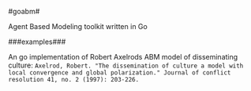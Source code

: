 #goabm#


Agent Based Modeling toolkit written in Go


###examples###

An go implementation of Robert Axelrods ABM model of disseminating culture:
```Axelrod, Robert. "The dissemination of culture a model with local convergence and global polarization." Journal of conflict resolution 41, no. 2 (1997): 203-226.```
